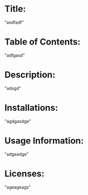 # Title:
"asdfadf"

# Table of Contents:
"adfgasd"

# Description:
"adsgd"

# Installations:
"agdgasdge"

# Usage Information:
"adgeadge"

# Licenses:
"ageageags"